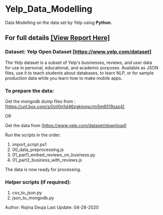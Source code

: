 # Yelp_Data_Modelling
Data Modelling on the data set by Yelp using **Python**.

## For full details <a href="https://github.com/rojinadeuja/Yelp_Data_Modelling/blob/master/Yelp_Topic_Modelling_Report.pdf">[View Report Here]</a>



### Dataset: Yelp Open Dataset [https://www.yelp.com/dataset]

The Yelp dataset is a subset of Yelp's businesses, reviews, and user data for use in personal, educational, and academic purposes. 
Available as JSON files, use it to teach students about databases, to learn NLP, or for sample production data while you learn how to make mobile apps.

### To prepare the data:
Get the mongodb dump files from : [https://unl.box.com/s/0zjl0n1sl46zgkinqscrtn5m6519zaz4]

OR

Get the data from [https://www.yelp.com/dataset/download]

Run the scripts in the order:
1. import_script.ps1 
2. 00_data_preprocessing.js
3. 01_part1_embed_reviews_on_business.py
4. 01_part2_business_with_reviews.js

The data is now ready for processing.

### Helper scripts (if required):
1. csv_to_json.py
2. json_to_mongodb.py

Author: Rojina Deuja
Last Update: 04-28-2020
